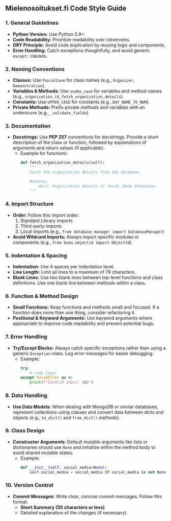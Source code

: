 ## **Mielenosoitukset.fi Code Style Guide**

### **1. General Guidelines**
- **Python Version:** Use Python 3.9+.
- **Code Readability:** Prioritize readability over cleverness.
- **DRY Principle:** Avoid code duplication by reusing logic and components.
- **Error Handling:** Catch exceptions thoughtfully, and avoid generic `except:` clauses.

### **2. Naming Conventions**
- **Classes:** Use `PascalCase` for class names (e.g., `Organizer`, `Demonstration`).
- **Variables & Methods:** Use `snake_case` for variables and method names (e.g., `organization_id`, `fetch_organization_details`).
- **Constants:** Use `UPPER_CASE` for constants (e.g., `DAY_NAME_TO_NUM`).
- **Private Methods:** Prefix private methods and variables with an underscore (e.g., `_validate_fields`).

### **3. Documentation**
- **Docstrings:** Use **PEP 257** conventions for docstrings. Provide a short description of the class or function, followed by explanations of arguments and return values (if applicable).
  - Example for functions:
    ```python
    def fetch_organization_details(self):
        """
        Fetch the organization details from the database.

        Returns:
            dict: Organization details if found, None otherwise.
        """
    ```
  
### **4. Import Structure**
- **Order:** Follow this import order:
  1. Standard Library imports
  2. Third-party imports
  3. Local imports (e.g., `from database_manager import DatabaseManager`)
- **Avoid Wildcard Imports:** Always import specific modules or components (e.g., `from bson.objectid import ObjectId`).

### **5. Indentation & Spacing**
- **Indentation:** Use 4 spaces per indentation level.
- **Line Length:** Limit all lines to a maximum of 79 characters.
- **Blank Lines:** Use two blank lines between top-level functions and class definitions. Use one blank line between methods within a class.

### **6. Function & Method Design**
- **Small Functions:** Keep functions and methods small and focused. If a function does more than one thing, consider refactoring it.
- **Positional & Keyword Arguments:** Use keyword arguments where appropriate to improve code readability and prevent potential bugs.

### **7. Error Handling**
- **Try/Except Blocks:** Always catch specific exceptions rather than using a generic `Exception` class. Log error messages for easier debugging.
  - Example:
    ```python
    try:
        # code logic
    except ValueError as e:
        print(f"Invalid input: {e}")
    ```

### **8. Data Handling**
- **Use Data Models:** When dealing with MongoDB or similar databases, represent collections using classes and convert data between dicts and objects (e.g., `to_dict()` and `from_dict()` methods).
  
### **9. Class Design**
- **Constructor Arguments:** Default mutable arguments like lists or dictionaries should use `None` and initialize within the method body to avoid shared mutable states.
  - Example:
    ```python
    def __init__(self, social_media=None):
        self.social_media = social_media if social_media is not None else {}
    ```

### **10. Version Control**
- **Commit Messages:** Write clear, concise commit messages. Follow this format:
  - **Short Summary (50 characters or less)**
  - Detailed explanation of the changes (if necessary).

